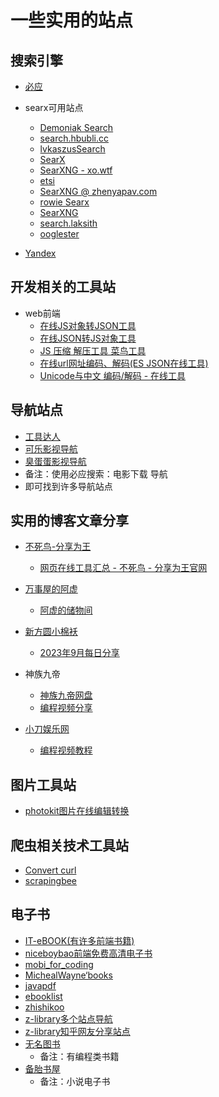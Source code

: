 # 一些实用的站点

## 搜索引擎
- [必应](https://bing.com)

- searx可用站点
    - [Demoniak Search](https://search.demoniak.ch/)
    - [search.hbubli.cc](https://search.hbubli.cc)
    - [lvkaszusSearch](https://search.lvkaszus.pl)
    - [SearX](https://331221.xyz)
    - [SearXNG - xo.wtf](https://xo.wtf/)
    - [etsi](https://etsi.me/)
    - [SearXNG @ zhenyapav.com](https://searx.zhenyapav.com/)
    - [rowie Searx](https://search.rowie.at/)
    - [SearXNG](https://searxng.ch/)
    - [search.laksith](https://search.laksith.dev/searxng/)
    - [ooglester](https://ooglester.com/)

- [Yandex](https://yandex.com)

## 开发相关的工具站
- web前端
    - [在线JS对象转JSON工具](https://uutool.cn/obj2json)
    - [在线JSON转JS对象工具](https://uutool.cn/json2obj)
    - [JS 压缩 解压工具 菜鸟工具](https://c.runoob.com/front-end/51)
    - [在线url网址编码、解码(ES JSON在线工具)](http://www.esjson.com/urlEncode.html)
    - [Unicode与中文 编码/解码 - 在线工具](https://www.toolhelper.cn/EncodeDecode/UnicodeChineseEncodeDecode)

    
## 导航站点
- [工具达人](https://toolsdar.cn)
- [可乐影视导航](https://klyingshi.net)
- [臭蛋蛋影视导航](https://cddys.com)
- 备注：使用必应搜索：电影下载 导航
- 即可找到许多导航站点


## 实用的博客文章分享
- [不死鸟-分享为王](https://iui.su)
    - [网页在线工具汇总 - 不死鸟 - 分享为王官网](https://iui.su/1492)

- [万事屋的阿虚](https://www.axutongxue.top)
    - [阿虚的储物间](https://axutongxue.net)

- [新方圆小棉袄](https://haikuoshijie.cn)
    - [2023年9月每日分享](https://haikuoshijie.cn/archives/2023nian-10yue-tui-jian)

- 神族九帝
    - [神族九帝网盘](https://alist.shenzjd.com/)
    - [编程视频分享](https://github.com/wu529778790/wu529778790.github.io/issues/92)

- [小刀娱乐网](https://www.x6g.com)
    - [编程视频教程](https://www.x6g.com/html/21.html)

## 图片工具站
- [photokit图片在线编辑转换](https://photokit.com)

## 爬虫相关技术工具站
- [Convert curl](https://curlconverter.com/)
- [scrapingbee](https://www.scrapingbee.com/curl-converter/python/)

## 电子书
- [IT-eBOOK(有许多前端书籍)](https://asyncfun.github.io/IT-eBOOK)
- [niceboybao前端免费高清电子书](https://niceboybao.github.io/2019/03/05/others/books)
- [mobi_for_coding](https://github.com/StarLord777/mobi_for_coding)
- [MichealWayne‘books](https://github.com/MichealWayne/books)
- [javapdf](https://github.com/dahuoyzs/javapdf)
- [ebooklist](https://ebooklist.mobi/category/%E6%8A%80%E6%9C%AF)
- [zhishikoo](https://www.zhishikoo.com/)
- [z-library多个站点导航](https://www.thinkdoc.vip)
- [z-library知乎网友分享站点](https://zhuanlan.zhihu.com/p/645998294)
- [无名图书](https://www.book123.info)
    - 备注：有编程类书籍
- [备胎书屋](https://beitai.cc)
    - 备注：小说电子书

